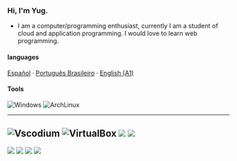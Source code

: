 ### Hi, I'm Yug.
- I am a computer/programming enthusiast, currently I am a student of cloud and application programming. I would love to learn web programming.

#### languages
<a href="/docs/readme_es.md">Español</a>
·
<a href="/docs/readme_pt-BR.md">Português Brasileiro</a>
·
<a href="/docs/readme_en.md">English (A1)</a>

#### Tools

![Windows](http://img.shields.io/badge/OS-Windows-0078D6?style=flat-square&logo=windows&logoColor=ffffff)
![ArchLinux](http://img.shields.io/badge/VM-ArchLinux-0078D6?style=flat-square&logo=archlinux&logoColor=ffffff)

---

![Vscodium](https://img.shields.io/badge/Editor-VS_Codium-informational?style=flat&logo=visual-studio-code&logoColor=white&color=6aa6f8)
![VirtualBox](http://img.shields.io/badge/ToolVM-VirtualBox-0078D6?style=flat-square&logo=virtualbox&logoColor=ffffff)
<img src="https://img.shields.io/badge/Shell-Bash-informational?style=flat&logo=gnu-bash&logoColor=white&color=e0e0e0"/> </a>
<img src="https://img.shields.io/badge/Shell-Git-informational?style=flat&logo=git&logoColor=white&color=e0e0e0"/> </a>
--
<img src="https://img.shields.io/badge/Code-Python-informational?style=flat&logo=python&logoColor=white&color=43a047"/> </a>
<img src="https://img.shields.io/badge/Code-CSS-informational?style=flat&logo=css3&logoColor=white&color=2979ff"/> </a>
<img src="https://img.shields.io/badge/Code-HTML-informational?style=flat&logo=html5&logoColor=white&color=ff9100"/> </a>
<img src="https://img.shields.io/badge/Code-JavaScript-informational?style=flat&logo=javascript&logoColor=white&color=FFFF00"/> </a>
